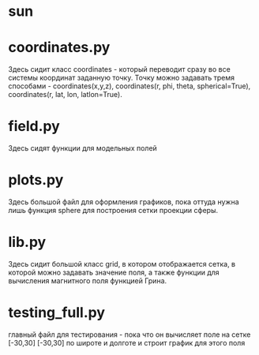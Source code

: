 # sun

# coordinates.py
Здесь сидит класс coordinates - который переводит сразу во все системы координат заданную точку. Точку можно задавать тремя способами - coordinates(x,y,z), coordinates(r, phi, theta, spherical=True), coordinates(r, lat, lon, latlon=True).

# field.py
Здесь сидят функции для модельных полей

# plots.py
Здесь большой файл для оформления графиков, пока оттуда нужна лишь функция sphere для построения сетки проекции сферы.

# lib.py

Здесь сидит большой класс grid, в котором отображается сетка, в которой можно задавать значение поля, а также функции для вычисления магнитного поля функцией Грина.

# testing_full.py

главный файл для тестирования - пока что он вычисляет поле на сетке [-30,30] [-30,30] по широте и долготе и строит график для этого поля
